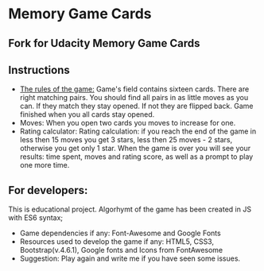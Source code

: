# Memory Game Cards

## Fork for Udacity Memory Game Cards

## Instructions 

* [The rules of the game:](#instructions)
Game's field contains sixteen cards. There are right matching pairs. You should find all pairs in as little moves as you can. If they match they stay opened. If not they are flipped back. Game finished when you all cards stay opened. 
* Moves: When you open two cards you moves to increase for one.
* Rating calculator: Rating calculation: if you reach the end of the game in less then 15 moves you get 3 stars, less then 25 moves - 2 stars, otherwise you get only 1 star.
When the game is over you will see your results: time spent, moves and rating score, as well as a prompt to play one more time.



## For developers:
This is educational project. Algorhymt of the game has been created in JS with ES6 syntax;
* Game dependencies if any: Font-Awesome and Google Fonts
* Resources used to develop the game if any: HTML5, CSS3, Bootstrap(v.4.6.1), Google fonts and Icons from FontAwesome
* Suggestion: Play again and write me if you have seen some issues.



